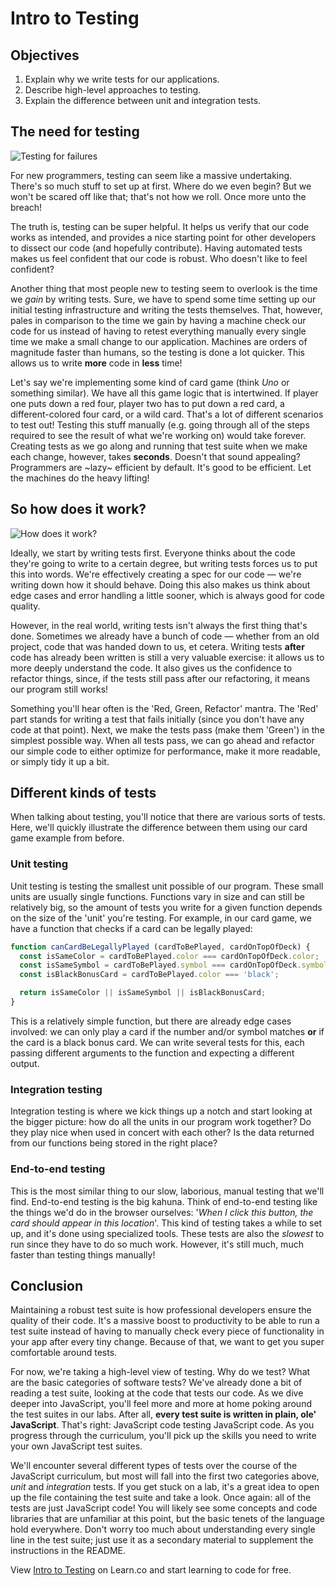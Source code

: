 # Intro to Testing

## Objectives
1. Explain why we write tests for our applications.
2. Describe high-level approaches to testing.
3. Explain the difference between unit and integration tests.

## The need for testing
![Testing for failures](https://media.giphy.com/media/7MZ0v9KynmiSA/giphy.gif)

For new programmers, testing can seem like a massive undertaking. There's so much stuff to set up at first. Where do we even begin? But we won't be scared off like that; that's not how we roll. Once more unto the breach!

The truth is, testing can be super helpful. It helps us verify that our code works as intended, and provides a nice starting point for other developers to dissect our code (and hopefully contribute). Having automated tests makes us feel confident that our code is robust. Who doesn't like to feel confident?

Another thing that most people new to testing seem to overlook is the time we _gain_ by writing tests. Sure, we have to spend some time setting up our initial testing infrastructure and writing the tests themselves. That, however, pales in comparison to the time we gain by having a machine check our code for us instead of having to retest everything manually every single time we make a small change to our application. Machines are orders of magnitude faster than humans, so the testing is done a lot quicker. This allows us to write **more** code in **less** time!

Let's say we're implementing some kind of card game (think _Uno_ or something similar). We have all this game logic that is intertwined. If player one puts down a red four, player two has to put down a red card, a different-colored four card, or a wild card. That's a lot of different scenarios to test out! Testing this stuff manually (e.g. going through all of the steps required to see the result of what we're working on) would take forever. Creating tests as we go along and running that test suite when we make each change, however, takes **seconds**. Doesn't that sound appealing? Programmers are ~lazy~ efficient by default. It's good to be efficient. Let the machines do the heavy lifting!

## So how does it work?
![How does it work?](https://media.giphy.com/media/xTk9ZMcahswelC60ko/giphy.gif)

Ideally, we start by writing tests first. Everyone thinks about the code they're going to write to a certain degree, but writing tests forces us to put this into words. We're effectively creating a spec for our code — we're writing down how it should behave. Doing this also makes us think about edge cases and error handling a little sooner, which is always good for code quality.

However, in the real world, writing tests isn't always the first thing that's done. Sometimes we already have a bunch of code — whether from an old project, code that was handed down to us, et cetera. Writing tests **after** code has already been written is still a very valuable exercise: it allows us to more deeply understand the code. It also gives us the confidence to refactor things, since, if the tests still pass after our refactoring, it means our program still works!

Something you'll hear often is the 'Red, Green, Refactor' mantra. The 'Red' part stands for writing a test that fails initially (since you don't have any code at that point). Next, we make the tests pass (make them 'Green') in the simplest possible way. When all tests pass, we can go ahead and refactor our simple code to either optimize for performance, make it more readable, or simply tidy it up a bit.

## Different kinds of tests
When talking about testing, you'll notice that there are various sorts of tests. Here, we'll quickly illustrate the difference between them using our card game example from before.

### Unit testing
Unit testing is testing the smallest unit possible of our program. These small units are usually single functions. Functions vary in size and can still be relatively big, so the amount of tests you write for a given function depends on the size of the 'unit' you're testing. For example, in our card game, we
have a function that checks if a card can be legally played:
```js
function canCardBeLegallyPlayed (cardToBePlayed, cardOnTopOfDeck) {
  const isSameColor = cardToBePlayed.color === cardOnTopOfDeck.color;
  const isSameSymbol = cardToBePlayed.symbol === cardOnTopOfDeck.symbol;
  const isBlackBonusCard = cardToBePlayed.color === 'black';

  return isSameColor || isSameSymbol || isBlackBonusCard;
}
```

This is a relatively simple function, but there are already edge cases involved: we can only play a card if the number and/or symbol matches **or** if the card is a black bonus card. We can write several tests for this, each passing different arguments to the function and expecting a different output.

### Integration testing
Integration testing is where we kick things up a notch and start looking at the bigger picture: how do all the units in our program work together? Do they play nice when used in concert with each other? Is the data returned from our functions being stored in the right place?

### End-to-end testing
This is the most similar thing to our slow, laborious, manual testing that we'll find. End-to-end testing is the big kahuna. Think of end-to-end testing like the things we'd do in the browser ourselves: '_When I click this button, the card should appear in this location_'. This kind of testing takes a while to set up, and it's done using specialized tools. These tests are also the _slowest_ to run since they have to do so much work. However, it's still much, much faster than testing things manually!

## Conclusion
Maintaining a robust test suite is how professional developers ensure the quality of their code. It's a massive boost to productivity to be able to run a test suite instead of having to manually check every piece of functionality in your app after every tiny change. Because of that, we want to get you super comfortable around tests.

For now, we're taking a high-level view of testing. Why do we test? What are the basic categories of software tests? We've already done a bit of reading a test suite, looking at the code that tests our code. As we dive deeper into JavaScript, you'll feel more and more at home poking around the test suites in our labs. After all, **every test suite is written in plain, ole' JavaScript**. That's right: JavaScript code testing JavaScript code. As you progress through the curriculum, you'll pick up the skills you need to write your own JavaScript test suites.

We'll encounter several different types of tests over the course of the JavaScript curriculum, but most will fall into the first two categories above, _unit_ and _integration_ tests. If you get stuck on a lab, it's a great idea to open up the file containing the test suite and take a look. Once again: all of the tests are just JavaScript code! You will likely see some concepts and code libraries that are unfamiliar at this point, but the basic tenets of the language hold everywhere. Don't worry too much about understanding every single line in the test suite; just use it as a secondary material to supplement the instructions in the README.

<p class='util--hide'>View <a href='https://learn.co/lessons/js-basics-intro-to-testing-readme'>Intro to Testing</a> on Learn.co and start learning to code for free.</p>

